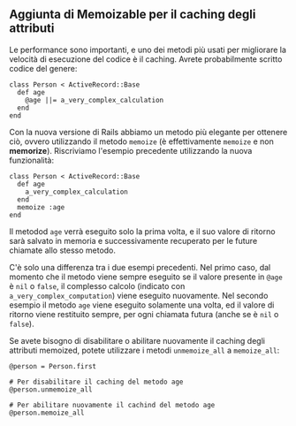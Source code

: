 ## Aggiunta di Memoizable per il caching degli attributi

Le performance sono importanti, e uno dei metodi più usati per migliorare la velocità di esecuzione del codice è il caching. Avrete probabilmente scritto codice del genere:

	class Person < ActiveRecord::Base
	  def age
	    @age ||= a_very_complex_calculation
	  end
	end

Con la nuova versione di Rails abbiamo un metodo più elegante per ottenere ciò, ovvero utilizzando il metodo `memoize` (è effettivamente `memoize` e non **memorize**). Riscriviamo l'esempio precedente utilizzando la nuova funzionalità:

	class Person < ActiveRecord::Base
	  def age
	    a_very_complex_calculation
	  end
	  memoize :age
	end

Il metodod `age` verrà eseguito solo la prima volta, e il suo valore di ritorno sarà salvato in memoria e successivamente recuperato per le future chiamate allo stesso metodo.

C'è solo una differenza tra i due esempi precedenti. Nel primo caso, dal momento che il metodo viene sempre eseguito se il valore presente in `@age` è `nil` o `false`, il complesso calcolo (indicato con `a_very_complex_computation`) viene eseguito nuovamente. Nel secondo esempio il metodo `age` viene eseguito solamente una volta, ed il valore di ritorno viene restituito sempre, per ogni chiamata futura (anche se è `nil` o `false`).

Se avete bisogno di disabilitare o abilitare nuovamente il caching degli attributi memoized, potete utilizzare i metodi `unmemoize_all` a `memoize_all`:

	@person = Person.first

	# Per disabilitare il caching del metodo age
	@person.unmemoize_all

	# Per abilitare nuovamente il cachind del metodo age
	@person.memoize_all
